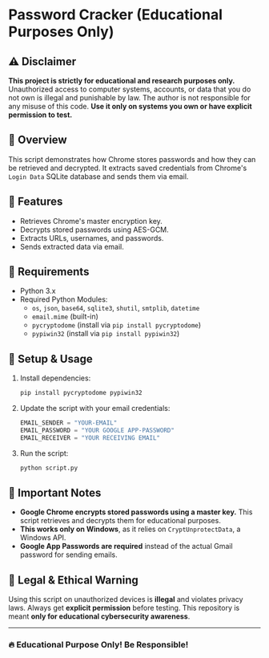 # Password Cracker (Educational Purposes Only)

## ⚠️ Disclaimer
**This project is strictly for educational and research purposes only.** Unauthorized access to computer systems, accounts, or data that you do not own is illegal and punishable by law. The author is not responsible for any misuse of this code. **Use it only on systems you own or have explicit permission to test.**

## 📌 Overview
This script demonstrates how Chrome stores passwords and how they can be retrieved and decrypted. It extracts saved credentials from Chrome's `Login Data` SQLite database and sends them via email.

## 🔧 Features
- Retrieves Chrome's master encryption key.
- Decrypts stored passwords using AES-GCM.
- Extracts URLs, usernames, and passwords.
- Sends extracted data via email.

## 📜 Requirements
- Python 3.x
- Required Python Modules:
  - `os`, `json`, `base64`, `sqlite3`, `shutil`, `smtplib`, `datetime`
  - `email.mime` (built-in)
  - `pycryptodome` (install via `pip install pycryptodome`)
  - `pypiwin32` (install via `pip install pypiwin32`)

## 🚀 Setup & Usage
1. Install dependencies:
   ```bash
   pip install pycryptodome pypiwin32
   ```
2. Update the script with your email credentials:
   ```python
   EMAIL_SENDER = "YOUR-EMAIL"
   EMAIL_PASSWORD = "YOUR GOOGLE APP-PASSWORD"
   EMAIL_RECEIVER = "YOUR RECEIVING EMAIL"
   ```
3. Run the script:
   ```bash
   python script.py
   ```

## 📌 Important Notes
- **Google Chrome encrypts stored passwords using a master key.** This script retrieves and decrypts them for educational purposes.
- **This works only on Windows**, as it relies on `CryptUnprotectData`, a Windows API.
- **Google App Passwords are required** instead of the actual Gmail password for sending emails.

## 🛑 Legal & Ethical Warning
Using this script on unauthorized devices is **illegal** and violates privacy laws. Always get **explicit permission** before testing. This repository is meant **only for educational cybersecurity awareness**.


---
### 🔥 Educational Purpose Only! Be Responsible!

